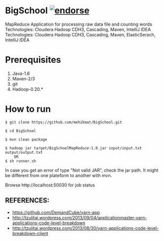 BigSchool [![endorse](https://api.coderwall.com/mehikmat/endorsecount.png)](https://coderwall.com/mehikmat)
=========
MapReduce Application for processing raw data file and counting words
Technologies: Cloudera Hadoop CDH3, Cascading, Maven, IntelliJ IDEA
Technologies: Cloudera Hadoop CDH3, Cascading, Maven, ElasticSerach, IntelliJ IDEA

Prerequisites
===============
1. Java-1.6
2. Maven-2/3
3. git
4. Hadoop-0.20.*

How to run
===============
    $ git clone https://github.com/mehikmat/BigSchool.git

    $ cd BigSchool

    $ mvn clean package

    $ hadoop jar target/BigSchoolMapReduce-1.0.jar input/input.txt output/output.txt
        OR
    $ sh runner.sh

  In case you get an error of type "Not valid JAR", check the jar path. It might be different from one plateform to another with mvn.


Browse http://localhost:50030 for job status

REFERENCES:
-----------
- https://github.com/DemandCube/yarn-app
- http://tzulitai.wordpress.com/2013/09/04/applicationmaster-yarn-applications-code-level-breakdown
- http://tzulitai.wordpress.com/2013/08/30/yarn-applications-code-level-breakdown-client
